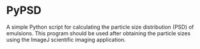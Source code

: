 PyPSD
==========
A simple Python script for calculating the particle size distribution (PSD) of emulsions. This program should be used after obtaining the particle sizes using the ImageJ scientific imaging application.
